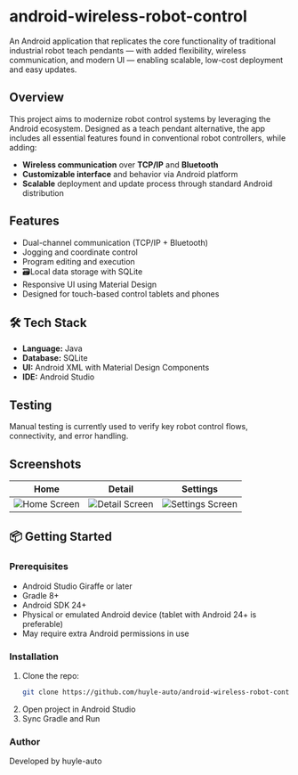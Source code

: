 # android-wireless-robot-control

An Android application that replicates the core functionality of traditional industrial robot teach pendants — with added flexibility, wireless communication, and modern UI — enabling scalable, low-cost deployment and easy updates.

## Overview

This project aims to modernize robot control systems by leveraging the Android ecosystem. Designed as a teach pendant alternative, the app includes all essential features found in conventional robot controllers, while adding:

- **Wireless communication** over **TCP/IP** and **Bluetooth**
- **Customizable interface** and behavior via Android platform
- **Scalable** deployment and update process through standard Android distribution

## Features

- Dual-channel communication (TCP/IP + Bluetooth)
- Jogging and coordinate control
- Program editing and execution
- 🗃Local data storage with SQLite
- Responsive UI using Material Design
- Designed for touch-based control tablets and phones

## 🛠️ Tech Stack

- **Language:** Java
- **Database:** SQLite
- **UI:** Android XML with Material Design Components
- **IDE:** Android Studio

## Testing

Manual testing is currently used to verify key robot control flows, connectivity, and error handling.

## Screenshots

| Home | Detail | Settings |
|------|--------|----------|
| ![Home Screen](screenshots/home.png) | ![Detail Screen](screenshots/detail.png) | ![Settings Screen](screenshots/settings.png) |


## 📦 Getting Started

### Prerequisites

- Android Studio Giraffe or later
- Gradle 8+
- Android SDK 24+
- Physical or emulated Android device (tablet with Android 24+ is preferable)
- May require extra Android permissions in use

### Installation

1. Clone the repo:
   ```bash
   git clone https://github.com/huyle-auto/android-wireless-robot-control.git
2. Open project in Android Studio
3. Sync Gradle and Run
   
### Author 

Developed by huyle-auto

